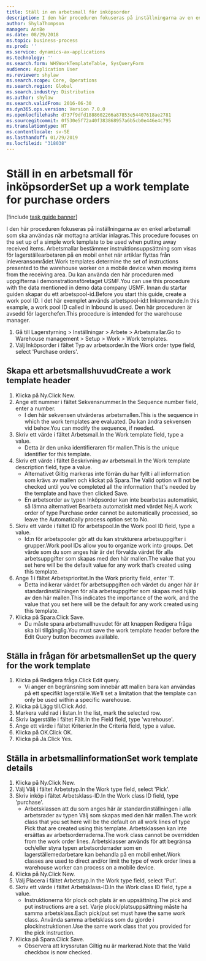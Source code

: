 ```yaml
---
title: Ställ in en arbetsmall för inköpsorder
description: I den här proceduren fokuseras på inställningarna av en enkel arbetsmall som ska användas när mottagna artiklar inlagras.
author: ShylaThompson
manager: AnnBe
ms.date: 08/29/2018
ms.topic: business-process
ms.prod: ''
ms.service: dynamics-ax-applications
ms.technology: ''
ms.search.form: WHSWorkTemplateTable, SysQueryForm
audience: Application User
ms.reviewer: shylaw
ms.search.scope: Core, Operations
ms.search.region: Global
ms.search.industry: Distribution
ms.author: shylaw
ms.search.validFrom: 2016-06-30
ms.dyn365.ops.version: Version 7.0.0
ms.openlocfilehash: d737f9dfd1888602266a87853e54407618ae2781
ms.sourcegitcommit: 0f530e5f72a40f383868957a6b5cb0e446e4c795
ms.translationtype: HT
ms.contentlocale: sv-SE
ms.lasthandoff: 01/29/2019
ms.locfileid: "318038"
---
```

# <a name="set-up-a-work-template-for-purchase-orders"></a><span data-ttu-id="8efe7-103">Ställ in en arbetsmall för inköpsorder</span><span class="sxs-lookup"><span data-stu-id="8efe7-103">Set up a work template for purchase orders</span></span>

[!include [task guide banner](../../includes/task-guide-banner.md)]

<span data-ttu-id="8efe7-104">I den här proceduren fokuseras på inställningarna av en enkel arbetsmall som ska användas när mottagna artiklar inlagras.</span><span class="sxs-lookup"><span data-stu-id="8efe7-104">This procedure focuses on the set up of a simple work template to be used when putting away received items.</span></span> <span data-ttu-id="8efe7-105">Arbetsmallar bestämmer instruktionsuppsättning som visas för lagerställearbetaren på en mobil enhet när artiklar flyttas från inleveransområdet.</span><span class="sxs-lookup"><span data-stu-id="8efe7-105">Work templates determine the set of instructions presented to the warehouse worker on a mobile device when moving items from the receiving area.</span></span> <span data-ttu-id="8efe7-106">Du kan använda den här proceduren med uppgifterna i demonstrationsföretaget USMF.</span><span class="sxs-lookup"><span data-stu-id="8efe7-106">You can use this procedure with the data mentioned in demo data company USMF.</span></span> <span data-ttu-id="8efe7-107">Innan du startar guiden skapar du ett arbetspool-id.</span><span class="sxs-lookup"><span data-stu-id="8efe7-107">Before you start this guide, create a work pool ID.</span></span> <span data-ttu-id="8efe7-108">I det här exemplet används arbetspool-id:t Inkommande.</span><span class="sxs-lookup"><span data-stu-id="8efe7-108">In this example, a work pool ID called in Inbound is used.</span></span> <span data-ttu-id="8efe7-109">Den här proceduren är avsedd för lagerchefen.</span><span class="sxs-lookup"><span data-stu-id="8efe7-109">This procedure is intended for the warehouse manager.</span></span>

1. <span data-ttu-id="8efe7-110">Gå till Lagerstyrning > Inställningar > Arbete > Arbetsmallar.</span><span class="sxs-lookup"><span data-stu-id="8efe7-110">Go to Warehouse management > Setup > Work > Work templates.</span></span>
2. <span data-ttu-id="8efe7-111">Välj Inköpsorder i fältet Typ av arbetsorder.</span><span class="sxs-lookup"><span data-stu-id="8efe7-111">In the Work order type field, select 'Purchase orders'.</span></span>

## <a name="create-a-work-template-header"></a><span data-ttu-id="8efe7-112">Skapa ett arbetsmallshuvud</span><span class="sxs-lookup"><span data-stu-id="8efe7-112">Create a work template header</span></span>
1. <span data-ttu-id="8efe7-113">Klicka på Ny.</span><span class="sxs-lookup"><span data-stu-id="8efe7-113">Click New.</span></span>
2. <span data-ttu-id="8efe7-114">Ange ett nummer i fältet Sekvensnummer.</span><span class="sxs-lookup"><span data-stu-id="8efe7-114">In the Sequence number field, enter a number.</span></span>
    * <span data-ttu-id="8efe7-115">I den här sekvensen utvärderas arbetsmallen.</span><span class="sxs-lookup"><span data-stu-id="8efe7-115">This is the sequence in which the work templates are evaluated.</span></span> <span data-ttu-id="8efe7-116">Du kan ändra sekvensen vid behov.</span><span class="sxs-lookup"><span data-stu-id="8efe7-116">You can modify the sequence, if needed.</span></span>  
3. <span data-ttu-id="8efe7-117">Skriv ett värde i fältet Arbetsmall.</span><span class="sxs-lookup"><span data-stu-id="8efe7-117">In the Work template field, type a value.</span></span>
    * <span data-ttu-id="8efe7-118">Detta är den unika identifieraren för mallen.</span><span class="sxs-lookup"><span data-stu-id="8efe7-118">This is the unique identifier for this template.</span></span>  
4. <span data-ttu-id="8efe7-119">Skriv ett värde i fältet Beskrivning av arbetsmall.</span><span class="sxs-lookup"><span data-stu-id="8efe7-119">In the Work template description field, type a value.</span></span>
    * <span data-ttu-id="8efe7-120">Alternativet Giltig markeras inte förrän du har fyllt i all information som krävs av mallen och klickat på Spara.</span><span class="sxs-lookup"><span data-stu-id="8efe7-120">The Valid option will not be checked until you’ve completed all the information that's needed by the template and have then clicked Save.</span></span>  
    * <span data-ttu-id="8efe7-121">En arbetsorder av typen Inköpsorder kan inte bearbetas automatiskt, så lämna alternativet Bearbeta automatiskt med värdet Nej.</span><span class="sxs-lookup"><span data-stu-id="8efe7-121">A work order of type Purchase order cannot be automatically processed, so leave the  Automatically process option set to No.</span></span>  
5. <span data-ttu-id="8efe7-122">Skriv ett värde i fältet ID för arbetspool.</span><span class="sxs-lookup"><span data-stu-id="8efe7-122">In the Work pool ID field, type a value.</span></span>
    * <span data-ttu-id="8efe7-123">Id:n för arbetspooler gör att du kan strukturera arbetsuppgifter i grupper.</span><span class="sxs-lookup"><span data-stu-id="8efe7-123">Work pool IDs allow you to organize work into groups.</span></span> <span data-ttu-id="8efe7-124">Det värde som du som anges här är det förvalda värdet för alla arbetsuppgifter som skapas med den här mallen.</span><span class="sxs-lookup"><span data-stu-id="8efe7-124">The value that you set here will be the default value for any work that’s created using this template.</span></span>  
6. <span data-ttu-id="8efe7-125">Ange 1 i fältet Arbetsprioritet.</span><span class="sxs-lookup"><span data-stu-id="8efe7-125">In the Work priority field, enter '1'.</span></span>
    * <span data-ttu-id="8efe7-126">Detta indikerar värdet för arbetsuppgiften och värdet du anger här är standardinställningen för alla arbetsuppgifter som skapas med hjälp av den här mallen.</span><span class="sxs-lookup"><span data-stu-id="8efe7-126">This indicates the importance of the work, and the value that you set here will be the default for any work created using this template.</span></span>  
7. <span data-ttu-id="8efe7-127">Klicka på Spara.</span><span class="sxs-lookup"><span data-stu-id="8efe7-127">Click Save.</span></span>
    * <span data-ttu-id="8efe7-128">Du måste spara arbetsmallhuvudet för att knappen Redigera fråga ska bli tillgänglig.</span><span class="sxs-lookup"><span data-stu-id="8efe7-128">You must save the work template header before the Edit Query button becomes available.</span></span>  

## <a name="set-up-the-query-for-the-work-template"></a><span data-ttu-id="8efe7-129">Ställa in frågan för arbetsmallen</span><span class="sxs-lookup"><span data-stu-id="8efe7-129">Set up the query for the work template</span></span>
1. <span data-ttu-id="8efe7-130">Klicka på Redigera fråga.</span><span class="sxs-lookup"><span data-stu-id="8efe7-130">Click Edit query.</span></span>
    * <span data-ttu-id="8efe7-131">Vi anger en begränsning som innebär att mallen bara kan användas på ett specifikt lagerställe.</span><span class="sxs-lookup"><span data-stu-id="8efe7-131">We’ll set a limitation that the template can only be used within a specific warehouse.</span></span>  
2. <span data-ttu-id="8efe7-132">Klicka på Lägg till.</span><span class="sxs-lookup"><span data-stu-id="8efe7-132">Click Add.</span></span>
3. <span data-ttu-id="8efe7-133">Markera vald rad i listan.</span><span class="sxs-lookup"><span data-stu-id="8efe7-133">In the list, mark the selected row.</span></span>
4. <span data-ttu-id="8efe7-134">Skriv lagerställe i fältet Fält.</span><span class="sxs-lookup"><span data-stu-id="8efe7-134">In the Field field, type 'warehouse'.</span></span>
5. <span data-ttu-id="8efe7-135">Ange ett värde i fältet Kriterier.</span><span class="sxs-lookup"><span data-stu-id="8efe7-135">In the Criteria field, type a value.</span></span>
6. <span data-ttu-id="8efe7-136">Klicka på OK.</span><span class="sxs-lookup"><span data-stu-id="8efe7-136">Click OK.</span></span>
7. <span data-ttu-id="8efe7-137">Klicka på Ja.</span><span class="sxs-lookup"><span data-stu-id="8efe7-137">Click Yes.</span></span>

## <a name="set-work-template-details"></a><span data-ttu-id="8efe7-138">Ställa in arbetsmallinformation</span><span class="sxs-lookup"><span data-stu-id="8efe7-138">Set work template details</span></span>
1. <span data-ttu-id="8efe7-139">Klicka på Ny.</span><span class="sxs-lookup"><span data-stu-id="8efe7-139">Click New.</span></span>
2. <span data-ttu-id="8efe7-140">Välj Välj i fältet Arbetstyp.</span><span class="sxs-lookup"><span data-stu-id="8efe7-140">In the Work type field, select 'Pick'.</span></span>
3. <span data-ttu-id="8efe7-141">Skriv inköp i fältet Arbetsklass-ID.</span><span class="sxs-lookup"><span data-stu-id="8efe7-141">In the Work class ID field, type 'purchase'.</span></span>
    * <span data-ttu-id="8efe7-142">Arbetsklassen att du som anges här är standardinställningen i alla arbetsrader av typen Välj som skapas med den här mallen.</span><span class="sxs-lookup"><span data-stu-id="8efe7-142">The work class that you set here will be the default on all work lines of type Pick that are created using this template.</span></span> <span data-ttu-id="8efe7-143">Arbetsklassen kan inte ersättas av arbetsorderraderna.</span><span class="sxs-lookup"><span data-stu-id="8efe7-143">The work class cannot be overridden from the work order lines.</span></span> <span data-ttu-id="8efe7-144">Arbetsklasser används för att begränsa och/eller styra typen arbetsorderrader som en lagerställemedarbetare kan behandla på en mobil enhet.</span><span class="sxs-lookup"><span data-stu-id="8efe7-144">Work classes are used to direct and/or limit the type of work order lines a warehouse worker can process on a mobile device.</span></span>  
4. <span data-ttu-id="8efe7-145">Klicka på Ny.</span><span class="sxs-lookup"><span data-stu-id="8efe7-145">Click New.</span></span>
5. <span data-ttu-id="8efe7-146">Välj Placera i fältet Arbetstyp.</span><span class="sxs-lookup"><span data-stu-id="8efe7-146">In the Work type field, select 'Put'.</span></span>
6. <span data-ttu-id="8efe7-147">Skriv ett värde i fältet Arbetsklass-ID.</span><span class="sxs-lookup"><span data-stu-id="8efe7-147">In the Work class ID field, type a value.</span></span>
    * <span data-ttu-id="8efe7-148">Instruktionerna för plock och plats är en uppsättning.</span><span class="sxs-lookup"><span data-stu-id="8efe7-148">The pick and put instructions are a set.</span></span> <span data-ttu-id="8efe7-149">Varje plock/platsuppsättning måste ha samma arbetsklass.</span><span class="sxs-lookup"><span data-stu-id="8efe7-149">Each pick/put set must have the same work class.</span></span> <span data-ttu-id="8efe7-150">Använda samma arbetsklass som du gjorde i plockinstruktionen.</span><span class="sxs-lookup"><span data-stu-id="8efe7-150">Use the same work class that you provided for the pick instruction.</span></span>  
7. <span data-ttu-id="8efe7-151">Klicka på Spara.</span><span class="sxs-lookup"><span data-stu-id="8efe7-151">Click Save.</span></span>
    * <span data-ttu-id="8efe7-152">Observera att kryssrutan Giltig nu är markerad.</span><span class="sxs-lookup"><span data-stu-id="8efe7-152">Note that the Valid checkbox is now checked.</span></span>  

